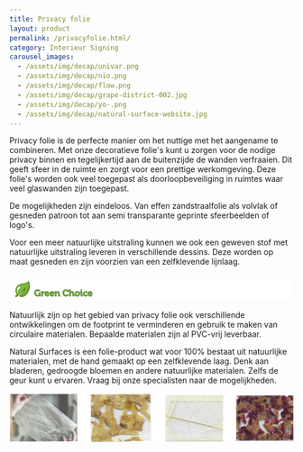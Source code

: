```yaml
---
title: Privacy folie
layout: product
permalink: /privacyfolie.html/
category: Interieur Signing
carousel_images:
  - /assets/img/decap/univar.png
  - /assets/img/decap/nio.png
  - /assets/img/decap/flow.png
  - /assets/img/decap/grape-district-002.jpg
  - /assets/img/decap/yo-.png
  - /assets/img/decap/natural-surface-website.jpg
---
```

Privacy folie is de perfecte manier om het nuttige met het aangename te combineren. Met onze decoratieve folie's kunt u zorgen voor de nodige privacy binnen en tegelijkertijd aan de buitenzijde de wanden verfraaien. Dit geeft sfeer in de ruimte en zorgt voor een prettige werkomgeving. Deze folie's worden ook veel toegepast als doorloopbeveiliging in ruimtes waar veel glaswanden zijn toegepast.

De mogelijkheden zijn eindeloos. Van effen zandstraalfolie als volvlak of gesneden patroon tot aan semi transparante geprinte sfeerbeelden of logo's. 

Voor een meer natuurlijke uitstraling kunnen we ook een geweven stof met natuurlijke uitstraling leveren in verschillende dessins. Deze worden op maat gesneden en zijn voorzien van een zelfklevende lijnlaag.

![](/assets/img/decap/blaadje-groen-2.png)

Natuurlijk zijn op het gebied van privacy folie ook verschillende ontwikkelingen om de footprint te verminderen en gebruik te maken van circulaire materialen. Bepaalde materialen zijn al PVC-vrij leverbaar.

Natural Surfaces is een folie-product wat voor 100% bestaat uit natuurlijke materialen, met de hand gemaakt op een zelfklevende laag. Denk aan bladeren, gedroogde bloemen en andere natuurlijke materialen. Zelfs de geur kunt u ervaren. Vraag bij onze specialisten naar de mogelijkheden.

![](/assets/img/decap/natural-surface.png)
